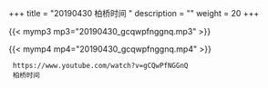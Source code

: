 +++
title = "20190430  柏桥时间 "
description = ""
weight = 20
+++

{{< mymp3 mp3="20190430_gcqwpfnggnq.mp3" >}}

{{< mymp4 mp4="20190430_gcqwpfnggnq.mp4" >}}

     
     https://www.youtube.com/watch?v=gCQwPfNGGnQ 
     柏桥时间 
